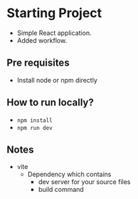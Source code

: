# Starting Project
* Simple React application.
* Added workflow.

## Pre requisites
* Install node or npm directly

## How to run locally?
* `npm install`
* `npm run dev`

## Notes
* vite
    * Dependency which contains
        * dev server for your source files
        * build command